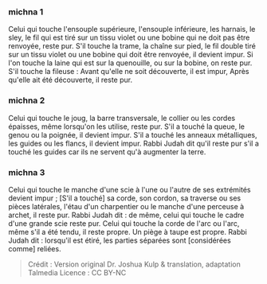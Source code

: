 
### michna 1
Celui qui touche l'ensouple supérieure, l'ensouple inférieure, les harnais, le sley, le fil qui est tiré sur un tissu violet ou une bobine qui ne doit pas être renvoyée, reste pur. S'il touche la trame, la chaîne sur pied, le fil double tiré sur un tissu violet ou une bobine qui doit être renvoyée, il devient impur. Si l'on touche la laine qui est sur la quenouille, ou sur la bobine, on reste pur. S'il touche la fileuse : Avant qu'elle ne soit découverte, il est impur, Après qu'elle ait été découverte, il reste pur.

### michna 2
Celui qui touche le joug, la barre transversale, le collier ou les cordes épaisses, même lorsqu'on les utilise, reste pur. S'il a touché la queue, le genou ou la poignée, il devient impur. S'il a touché les anneaux métalliques, les guides ou les flancs, il devient impur. Rabbi Judah dit qu'il reste pur s'il a touché les guides car ils ne servent qu'à augmenter la terre.

### michna 3
Celui qui touche le manche d'une scie à l'une ou l'autre de ses extrémités devient impur ; [S'il a touché] sa corde, son cordon, sa traverse ou ses pièces latérales, l'étau d'un charpentier ou le manche d'une perceuse à archet, il reste pur. Rabbi Judah dit : de même, celui qui touche le cadre d'une grande scie reste pur. Celui qui touche la corde de l'arc ou l'arc, même s'il a été tendu, il reste propre. Un piège à taupe est propre. Rabbi Judah dit : lorsqu'il est étiré, les parties séparées sont [considérées comme] reliées.

>Crédit : Version original Dr. Joshua Kulp & translation, adaptation Talmedia
>Licence : CC BY-NC